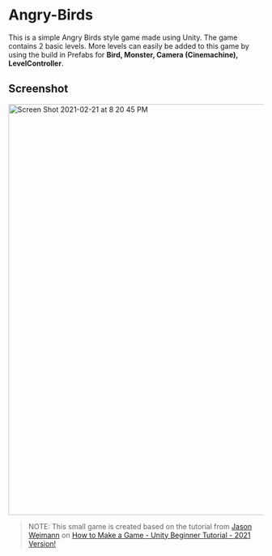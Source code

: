 # Angry-Birds

This is a simple Angry Birds style game made using Unity.
The game contains 2 basic levels.
More levels can easily be added to this game by using the build in Prefabs for **Bird, Monster, Camera (Cinemachine), LevelController**.

## Screenshot
<img width="810" alt="Screen Shot 2021-02-21 at 8 20 45 PM" src="https://user-images.githubusercontent.com/49045586/108646059-b53a4f00-7482-11eb-95cc-7ae0c77c6eb8.png">

> NOTE: This small game is created based on the tutorial from [Jason Weimann](https://www.youtube.com/channel/UCX_b3NNQN5bzExm-22-NVVg) on [How to Make a Game - Unity Beginner Tutorial - 2021 Version!](https://www.youtube.com/watch?v=Lu76c85LhGY&t=6919s)
